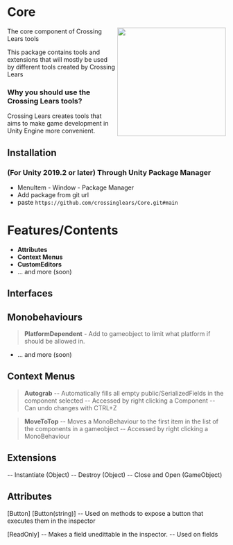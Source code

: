 # Core
<img src="https://github.com/user-attachments/assets/635f1ca3-ccb6-4b10-b55e-514b805c2d91" align="right" width="250">

The core component of Crossing Lears tools

This package contains tools and extensions that will mostly be used by different tools created by Crossing Lears

### Why you should use the Crossing Lears tools?
Crossing Lears creates tools that aims to make game development in Unity Engine more convenient.

## Installation
### (For Unity 2019.2 or later) Through Unity Package Manager
 * MenuItem - Window - Package Manager
 * Add package from git url
 * paste ```https://github.com/crossinglears/Core.git#main```

# Features/Contents
- **Attributes**
- **Context Menus**
- **CustomEditors**
- ... and more (soon)

## Interfaces

## Monobehaviours
> **PlatformDependent** - Add to gameobject to limit what platform if should be allowed in.
- ... and more (soon)

## Context Menus
> **Autograb**
-- Automatically fills all empty public/SerializedFields in the component selected
-- Accessed by right clicking a Component
-- Can undo changes with CTRL+Z

> **MoveToTop**
-- Moves a MonoBehaviour to the first item in the list of the components in a gameobject
-- Accessed by right clicking a MonoBehaviour

## Extensions
-- Instantiate (Object)
-- Destroy (Object)
-- Close and Open (GameObject)

## Attributes
[Button]
[Button(string)]
-- Used on methods to expose a button that executes them in the inspector

[ReadOnly]
-- Makes a field unedittable in the inspector.
-- Used on fields

